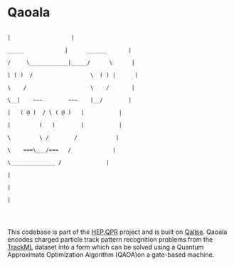 # Qaoala
```
                                                                                          |                   |
                                                                        _____             |      ______       |
                                                                       /     \____________|_____/      \      |               
                                                                      | ( )  /                  \  ( ) |      |
                                                                       \    /                    \    /       | 
                                                                        \__|    ~~~        ~~~    |__/        |
                                                                           |   ( @ )  / \ ( @ )   |           | 
                                                                           |         (   )        |           |
                                                                            \         \ /        /            |
                                                                             \    ===\___/===   /             |  
                                                                               \______________ /              |
                                                                                                              |
                                                                                                              |
                                                                                                              |




```
This codebase is part of the [HEP.QPR](https://hep-qpr.lbl.gov/) project and is built on [Qallse](https://github.com/derlin/hepqpr-qallse). Qaoala encodes charged particle track pattern recognition problems from the [TrackML](https://www.kaggle.com/c/trackml-particle-identification/data) dataset into a form which can be solved using a Quantum Approximate Optimization Algorithm (QAOA)on a gate-based machine. 


